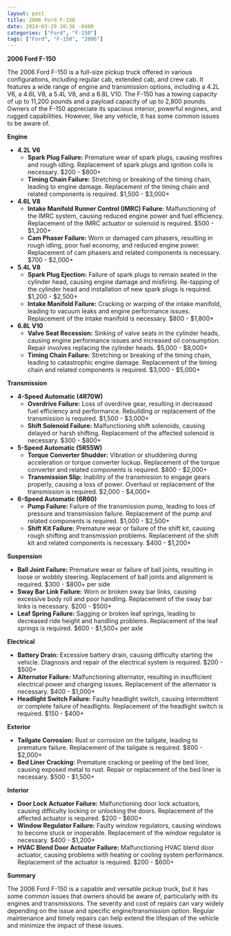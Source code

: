```yaml
---
layout: post
title: 2006 Ford F-150
date: 2024-03-29 10:36 -0400
categories: ["Ford", "F-150"]
tags: ["Ford", "F-150", "2006"]
---
```

**2006 Ford F-150**

The 2006 Ford F-150 is a full-size pickup truck offered in various configurations, including regular cab, extended cab, and crew cab. It features a wide range of engine and transmission options, including a 4.2L V6, a 4.6L V8, a 5.4L V8, and a 6.8L V10. The F-150 has a towing capacity of up to 11,200 pounds and a payload capacity of up to 2,800 pounds. Owners of the F-150 appreciate its spacious interior, powerful engines, and rugged capabilities. However, like any vehicle, it has some common issues to be aware of.

**Engine**

* **4.2L V6**
    * **Spark Plug Failure:** Premature wear of spark plugs, causing misfires and rough idling. Replacement of spark plugs and ignition coils is necessary. $200 - $800+
    * **Timing Chain Failure:** Stretching or breaking of the timing chain, leading to engine damage. Replacement of the timing chain and related components is required. $1,500 - $3,000+
* **4.6L V8**
    * **Intake Manifold Runner Control (IMRC) Failure:** Malfunctioning of the IMRC system, causing reduced engine power and fuel efficiency. Replacement of the IMRC actuator or solenoid is required. $500 - $1,200+
    * **Cam Phaser Failure:** Worn or damaged cam phasers, resulting in rough idling, poor fuel economy, and reduced engine power. Replacement of cam phasers and related components is necessary. $700 - $2,000+
* **5.4L V8**
    * **Spark Plug Ejection:** Failure of spark plugs to remain seated in the cylinder head, causing engine damage and misfiring. Re-tapping of the cylinder head and installation of new spark plugs is required. $1,200 - $2,500+
    * **Intake Manifold Failure:** Cracking or warping of the intake manifold, leading to vacuum leaks and engine performance issues. Replacement of the intake manifold is necessary. $800 - $1,800+
* **6.8L V10**
    * **Valve Seat Recession:** Sinking of valve seats in the cylinder heads, causing engine performance issues and increased oil consumption. Repair involves replacing the cylinder heads. $5,000 - $8,000+
    * **Timing Chain Failure:** Stretching or breaking of the timing chain, leading to catastrophic engine damage. Replacement of the timing chain and related components is required. $3,000 - $5,000+

**Transmission**

* **4-Speed Automatic (4R70W)**
    * **Overdrive Failure:** Loss of overdrive gear, resulting in decreased fuel efficiency and performance. Rebuilding or replacement of the transmission is required. $1,500 - $3,000+
    * **Shift Solenoid Failure:** Malfunctioning shift solenoids, causing delayed or harsh shifting. Replacement of the affected solenoid is necessary. $300 - $800+
* **5-Speed Automatic (5R55W)**
    * **Torque Converter Shudder:** Vibration or shuddering during acceleration or torque converter lockup. Replacement of the torque converter and related components is required. $800 - $2,000+
    * **Transmission Slip:** Inability of the transmission to engage gears properly, causing a loss of power. Overhaul or replacement of the transmission is required. $2,000 - $4,000+
* **6-Speed Automatic (6R60)**
    * **Pump Failure:** Failure of the transmission pump, leading to loss of pressure and transmission failure. Replacement of the pump and related components is required. $1,000 - $2,500+
    * **Shift Kit Failure:** Premature wear or failure of the shift kit, causing rough shifting and transmission problems. Replacement of the shift kit and related components is necessary. $400 - $1,200+

**Suspension**

* **Ball Joint Failure:** Premature wear or failure of ball joints, resulting in loose or wobbly steering. Replacement of ball joints and alignment is required. $300 - $800+ per side
* **Sway Bar Link Failure:** Worn or broken sway bar links, causing excessive body roll and poor handling. Replacement of the sway bar links is necessary. $200 - $500+
* **Leaf Spring Failure:** Sagging or broken leaf springs, leading to decreased ride height and handling problems. Replacement of the leaf springs is required. $600 - $1,500+ per axle

**Electrical**

* **Battery Drain:** Excessive battery drain, causing difficulty starting the vehicle. Diagnosis and repair of the electrical system is required. $200 - $500+
* **Alternator Failure:** Malfunctioning alternator, resulting in insufficient electrical power and charging issues. Replacement of the alternator is necessary. $400 - $1,000+
* **Headlight Switch Failure:** Faulty headlight switch, causing intermittent or complete failure of headlights. Replacement of the headlight switch is required. $150 - $400+

**Exterior**

* **Tailgate Corrosion:** Rust or corrosion on the tailgate, leading to premature failure. Replacement of the tailgate is required. $800 - $2,000+
* **Bed Liner Cracking:** Premature cracking or peeling of the bed liner, causing exposed metal to rust. Repair or replacement of the bed liner is necessary. $500 - $1,500+

**Interior**

* **Door Lock Actuator Failure:** Malfunctioning door lock actuators, causing difficulty locking or unlocking the doors. Replacement of the affected actuator is required. $200 - $600+
* **Window Regulator Failure:** Faulty window regulators, causing windows to become stuck or inoperable. Replacement of the window regulator is necessary. $400 - $1,200+
* **HVAC Blend Door Actuator Failure:** Malfunctioning HVAC blend door actuator, causing problems with heating or cooling system performance. Replacement of the actuator is required. $200 - $600+

**Summary**

The 2006 Ford F-150 is a capable and versatile pickup truck, but it has some common issues that owners should be aware of, particularly with its engines and transmissions. The severity and cost of repairs can vary widely depending on the issue and specific engine/transmission option. Regular maintenance and timely repairs can help extend the lifespan of the vehicle and minimize the impact of these issues.
